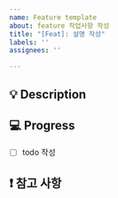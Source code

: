 ```yaml
---
name: Feature template
about: feature 작업사항 작성
title: "[Feat]: 설명 작성"
labels: ''
assignees: ''

---
```


## 💡 Description
> 
## 💻 Progress
- [ ] todo 작성
## ❗️ 참고 사항
